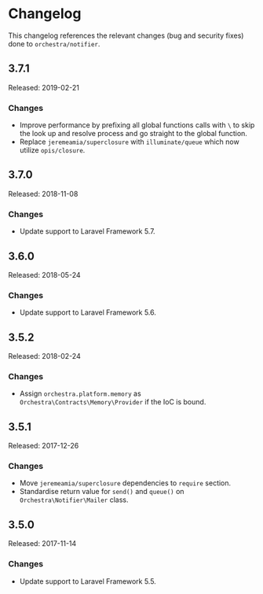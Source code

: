# Changelog

This changelog references the relevant changes (bug and security fixes) done to `orchestra/notifier`.

## 3.7.1

Released: 2019-02-21

### Changes

* Improve performance by prefixing all global functions calls with `\` to skip the look up and resolve process and go straight to the global function.
* Replace `jeremeamia/superclosure` with `illuminate/queue` which now utilize `opis/closure`.

## 3.7.0

Released: 2018-11-08

### Changes

* Update support to Laravel Framework 5.7.

## 3.6.0

Released: 2018-05-24

### Changes

* Update support to Laravel Framework 5.6.

## 3.5.2

Released: 2018-02-24

### Changes

* Assign `orchestra.platform.memory` as `Orchestra\Contracts\Memory\Provider` if the IoC is bound.

## 3.5.1

Released: 2017-12-26

### Changes

* Move `jeremeamia/superclosure` dependencies to `require` section.
* Standardise return value for `send()` and `queue()` on `Orchestra\Notifier\Mailer` class.

## 3.5.0

Released: 2017-11-14

### Changes

* Update support to Laravel Framework 5.5.
